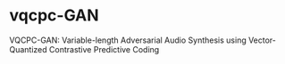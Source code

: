 # vqcpc-GAN
VQCPC-GAN: Variable-length Adversarial Audio Synthesis using Vector-Quantized Contrastive Predictive Coding
